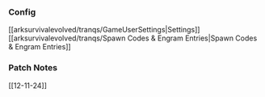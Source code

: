 ### Config
[[arksurvivalevolved/tranqs/GameUserSettings|Settings]]
[[arksurvivalevolved/tranqs/Spawn Codes & Engram Entries|Spawn Codes & Engram Entries]]
### Patch Notes
[[12-11-24]]